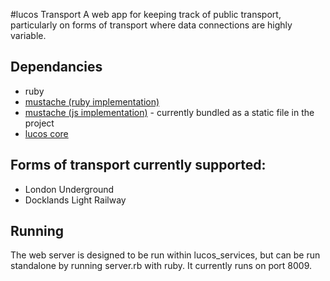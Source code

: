 #lucos Transport
A web app for keeping track of public transport, particularly on forms of transport where data connections are highly variable.

## Dependancies
* ruby
* [mustache (ruby implementation)](https://github.com/defunkt/mustache)
* [mustache (js implementation)](http://github.com/janl/mustache.js) - currently bundled as a static file in the project
* [lucos core](https://github.com/lucas42/lucos_core)

## Forms of transport currently supported:
* London Underground
* Docklands Light Railway

## Running
The web server is designed to be run within lucos_services, but can be run standalone by running server.rb with ruby.  It currently runs on port 8009.

